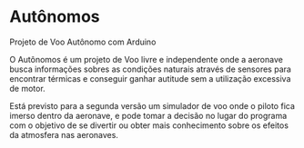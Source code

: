 # Autônomos
Projeto de Voo Autônomo com Arduino

O Autônomos é um projeto de Voo livre e independente onde a aeronave busca informações sobres as condições naturais
através de sensores para encontrar térmicas e conseguir ganhar autitude sem a utilização excessiva de motor.

Está previsto para a segunda versão um simulador de voo onde o piloto fica imerso dentro da aeronave, e pode tomar a decisão no lugar
do programa com o objetivo de se divertir ou obter mais conhecimento sobre os efeitos da atmosfera nas aeronaves.
